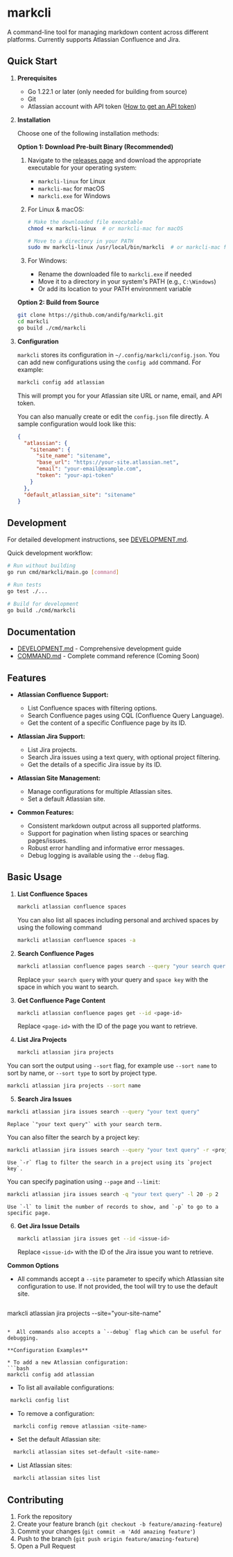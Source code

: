 # markcli

A command-line tool for managing markdown content across different platforms. Currently supports Atlassian Confluence and Jira.

## Quick Start

1.  **Prerequisites**
    *   Go 1.22.1 or later (only needed for building from source)
    *   Git
    *   Atlassian account with API token ([How to get an API token](https://support.atlassian.com/atlassian-account/docs/manage-api-tokens/))

2.  **Installation**

    Choose one of the following installation methods:

    **Option 1: Download Pre-built Binary (Recommended)**
    
    1. Navigate to the [releases page](https://github.com/andifg/markcli/releases) and download the appropriate executable for your operating system:
       - `markcli-linux` for Linux
       - `markcli-mac` for macOS
       - `markcli.exe` for Windows

    2. For Linux & macOS:
       ```bash
       # Make the downloaded file executable
       chmod +x markcli-linux  # or markcli-mac for macOS
       
       # Move to a directory in your PATH
       sudo mv markcli-linux /usr/local/bin/markcli  # or markcli-mac for macOS
       ```

    3. For Windows:
       - Rename the downloaded file to `markcli.exe` if needed
       - Move it to a directory in your system's PATH (e.g., `C:\Windows`)
       - Or add its location to your PATH environment variable

    **Option 2: Build from Source**
    ```bash
    git clone https://github.com/andifg/markcli.git
    cd markcli
    go build ./cmd/markcli
    ```

3.  **Configuration**

    `markcli` stores its configuration in `~/.config/markcli/config.json`. You can add new configurations using the `config add` command. For example:

    ```bash
    markcli config add atlassian
    ```

    This will prompt you for your Atlassian site URL or name, email, and API token.

    You can also manually create or edit the `config.json` file directly. A sample configuration would look like this:

    ```json
    {
      "atlassian": {
        "sitename": {
          "site_name": "sitename",
          "base_url": "https://your-site.atlassian.net",
          "email": "your-email@example.com",
          "token": "your-api-token"
        }
      },
      "default_atlassian_site": "sitename"
    }
    ```

## Development

For detailed development instructions, see [DEVELOPMENT.md](DEVELOPMENT.md).

Quick development workflow:

```bash
# Run without building
go run cmd/markcli/main.go [command]

# Run tests
go test ./...

# Build for development
go build ./cmd/markcli
```

## Documentation

-   [DEVELOPMENT.md](DEVELOPMENT.md) - Comprehensive development guide
-   [COMMAND.md](COMMAND.md) - Complete command reference (Coming Soon)

## Features

*   **Atlassian Confluence Support:**
    *   List Confluence spaces with filtering options.
    *   Search Confluence pages using CQL (Confluence Query Language).
    *   Get the content of a specific Confluence page by its ID.

*   **Atlassian Jira Support:**
    *   List Jira projects.
    *   Search Jira issues using a text query, with optional project filtering.
    *   Get the details of a specific Jira issue by its ID.

*   **Atlassian Site Management:**
    *   Manage configurations for multiple Atlassian sites.
    *   Set a default Atlassian site.

*   **Common Features:**
    *   Consistent markdown output across all supported platforms.
    *   Support for pagination when listing spaces or searching pages/issues.
    *   Robust error handling and informative error messages.
    *   Debug logging is available using the `--debug` flag.

## Basic Usage

1.  **List Confluence Spaces**

    ```bash
    markcli atlassian confluence spaces
    ```

    You can also list all spaces including personal and archived spaces by using the following command

    ```bash
    markcli atlassian confluence spaces -a
    ```

2.  **Search Confluence Pages**

    ```bash
    markcli atlassian confluence pages search --query "your search query" --space "space key"
    ```

    Replace `your search query` with your query and `space key` with the space in which you want to search.

3.  **Get Confluence Page Content**

    ```bash
    markcli atlassian confluence pages get --id <page-id>
    ```

    Replace `<page-id>` with the ID of the page you want to retrieve.

4. **List Jira Projects**

   ```bash
   markcli atlassian jira projects
    ```
You can sort the output using `--sort` flag, for example use `--sort name` to sort by name, or `--sort type` to sort by project type.

   ```bash
  markcli atlassian jira projects --sort name
   ```

5.  **Search Jira Issues**

   ```bash
   markcli atlassian jira issues search --query "your text query"
   ```

    Replace `"your text query"` with your search term.

   You can also filter the search by a project key:
   ```bash
  markcli atlassian jira issues search --query "your text query" -r <project key>
   ```
    Use `-r` flag to filter the search in a project using its `project key`.

   You can specify pagination using `--page` and `--limit`:

   ```bash
   markcli atlassian jira issues search -q "your text query" -l 20 -p 2
   ```
    Use `-l` to limit the number of records to show, and `-p` to go to a specific page.

6.  **Get Jira Issue Details**
    ```bash
    markcli atlassian jira issues get --id <issue-id>
    ```
    Replace `<issue-id>` with the ID of the Jira issue you want to retrieve.

**Common Options**

*  All commands accept a `--site` parameter to specify which Atlassian site configuration to use. If not provided, the tool will try to use the default site.
   ```bash
  markcli atlassian jira projects  --site="your-site-name"
  ```

*  All commands also accepts a `--debug` flag which can be useful for debugging.

**Configuration Examples**

* To add a new Atlassian configuration:
 ```bash
 markcli config add atlassian
 ```
* To list all available configurations:
 ```bash
  markcli config list
 ```
* To remove a configuration:
```bash
  markcli config remove atlassian <site-name>
```

* Set the default Atlassian site:
```bash
  markcli atlassian sites set-default <site-name>
```
* List Atlassian sites:
 ```bash
   markcli atlassian sites list
 ```

## Contributing

1. Fork the repository
2. Create your feature branch (`git checkout -b feature/amazing-feature`)
3. Commit your changes (`git commit -m 'Add amazing feature'`)
4. Push to the branch (`git push origin feature/amazing-feature`)
5. Open a Pull Request
